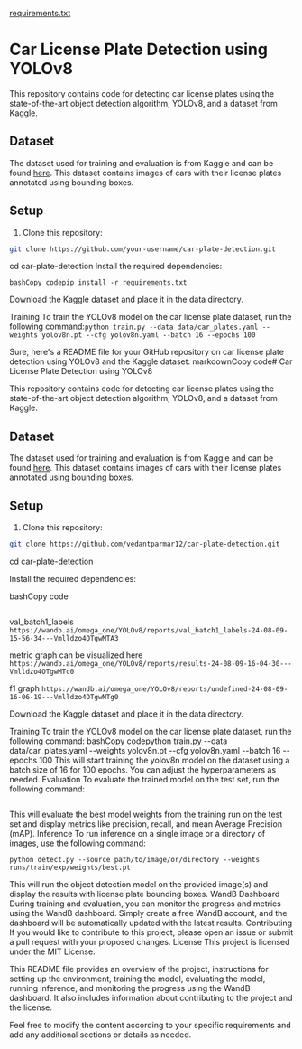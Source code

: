 [requirements.txt](https://github.com/user-attachments/files/15526179/requirements.txt)
# Car License Plate Detection using YOLOv8

This repository contains code for detecting car license plates using the state-of-the-art object detection algorithm, YOLOv8, and a dataset from Kaggle.

## Dataset

The dataset used for training and evaluation is from Kaggle and can be found [here](https://www.kaggle.com/datasets/andrewmvd/car-plate-detection). This dataset contains images of cars with their license plates annotated using bounding boxes.

## Setup

1. Clone this repository:

```bash
git clone https://github.com/your-username/car-plate-detection.git
```
cd car-plate-detection
Install the required dependencies:
```
bashCopy codepip install -r requirements.txt
```
Download the Kaggle dataset and place it in the data directory.

Training
To train the YOLOv8 model on the car license plate dataset, run the following command:``` python train.py --data data/car_plates.yaml --weights yolov8n.pt --cfg yolov8n.yaml --batch 16 --epochs 100 ```

Sure, here's a README file for your GitHub repository on car license plate detection using YOLOv8 and the Kaggle dataset:
markdownCopy code# Car License Plate Detection using YOLOv8

This repository contains code for detecting car license plates using the state-of-the-art object detection algorithm, YOLOv8, and a dataset from Kaggle.

## Dataset

The dataset used for training and evaluation is from Kaggle and can be found [here](https://www.kaggle.com/datasets/andrewmvd/car-plate-detection). This dataset contains images of cars with their license plates annotated using bounding boxes.

## Setup

1. Clone this repository:

```bash
git clone https://github.com/vedantparmar12/car-plate-detection.git
```
cd car-plate-detection

Install the required dependencies:

bashCopy code
``` pip install -r requirements.txt
```


val_batch1_labels
``` https://wandb.ai/omega_one/YOLOv8/reports/val_batch1_labels-24-08-09-15-56-34---Vmlldzo4OTgwMTA3```

metric graph can be visualized here
``` https://wandb.ai/omega_one/YOLOv8/reports/results-24-08-09-16-04-30---Vmlldzo4OTgwMTc0  ```

f1 graph
``` https://wandb.ai/omega_one/YOLOv8/reports/undefined-24-08-09-16-06-19---Vmlldzo4OTgwMTg0 ```



Download the Kaggle dataset and place it in the data directory.

Training
To train the YOLOv8 model on the car license plate dataset, run the following command:
bashCopy codepython train.py --data data/car_plates.yaml --weights yolov8n.pt --cfg yolov8n.yaml --batch 16 --epochs 100
This will start training the yolov8n model on the dataset using a batch size of 16 for 100 epochs. You can adjust the hyperparameters as needed.
Evaluation
To evaluate the trained model on the test set, run the following command:
``` python val.py --data data/car_plates.yaml --weights runs/train/exp/weights/best.pt --task test
```
This will evaluate the best model weights from the training run on the test set and display metrics like precision, recall, and mean Average Precision (mAP).
Inference
To run inference on a single image or a directory of images, use the following command:
```
python detect.py --source path/to/image/or/directory --weights runs/train/exp/weights/best.pt
```
This will run the object detection model on the provided image(s) and display the results with license plate bounding boxes.
WandB Dashboard
During training and evaluation, you can monitor the progress and metrics using the WandB dashboard. Simply create a free WandB account, and the dashboard will be automatically updated with the latest results.
Contributing
If you would like to contribute to this project, please open an issue or submit a pull request with your proposed changes.
License
This project is licensed under the MIT License.

This README file provides an overview of the project, instructions for setting up the environment, training the model, evaluating the model, running inference, and monitoring the progress using the WandB dashboard. It also includes information about contributing to the project and the license.

Feel free to modify the content according to your specific requirements and add any additional sections or details as needed.
